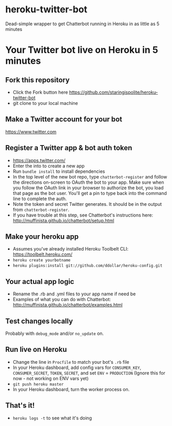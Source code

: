 # heroku-twitter-bot
Dead-simple wrapper to get Chatterbot running in Heroku in as little as 5 minutes

# Your Twitter bot live on Heroku in 5 minutes
## Fork this repository
* Click the Fork button here https://github.com/staringispolite/heroku-twitter-bot
* git clone to your local machine

## Make a Twitter account for your bot
https://www.twitter.com

## Register a Twitter app & bot auth token
* https://apps.twitter.com/
* Enter the into to create a new app
* Run `bundle install` to install dependencies
* In the top level of the new bot repo, type `chatterbot-register` and follow the directions on-screen to OAuth the bot to your app. Make sure when you follow the OAuth link in your browser to authorize the bot, you load that page as the bot user. You'll get a pin to type back into the command line to complete the auth.
* Note the token and secret Twitter generates. It should be in the output from `chatterbot-register`.
* If you have trouble at this step, see Chatterbot's instructions here: http://muffinista.github.io/chatterbot/setup.html

## Make your heroku app
* Assumes you've already installed Heroku Toolbelt CLI: https://toolbelt.heroku.com/
* `heroku create yourbotname`
* `heroku plugins:install git://github.com/ddollar/heroku-config.git`

## Your actual app logic
* Rename the .rb and .yml files to your app name if need be
* Examples of what you can do with Chatterbot: http://muffinista.github.io/chatterbot/examples.html

## Test changes locally
Probably with `debug_mode` and/or `no_update` on.

## Run live on Heroku
* Change the line in `Procfile` to match your bot's `.rb` file
* In your Heroku dashboard, add config vars for `CONSUMER_KEY`, `CONSUMER_SECRET`, `TOKEN`, `SECRET`, and set `ENV` = `PRODUCTION` (Ignore this for now - not working on ENV vars yet)
* `git push heroku master`
* In your Heroku dashboard, turn the worker process on.

## That's it!
* `heroku logs -t` to see what it's doing
